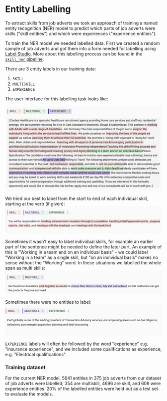 # Entity Labelling

To extract skills from job adverts we took an approach of training a named entity recognition (NER) model to predict which parts of job adverts were skills ("skill entities") and which were experiences ("experience entities").

To train the NER model we needed labelled data. First we created a random sample of job adverts and got them into a form needed for labelling using [Label Studio](https://labelstud.io/). More about this labelling process can be found in the [`skill_ner` pipeline](https://nestauk.github.io/ojd_daps_skills/pipeline/skill_ner/README.md).

There are 3 entity labels in our training data:

1. `SKILL`
2. `MULTISKILL`
3. `EXPERIENCE`

The user interface for this labelling task looks like:

![](../../outputs/reports/figures/label_studio.png)

We tried our best to label from the start to end of each individual skill, starting at the verb (if given):
![](../../ojd_daps_skills/pipeline/skill_ner/ner_label_examples/label_eg1.jpg)

Sometimes it wasn't easy to label individual skills, for example an earlier part of the sentence might be needed to define the later part. An example of this is "Working in a team and on an individual basis" - we could label "Working in a team" as a single skill, but "on an individual basis" makes no sense without the "Working" word. In these situations we labelled the whole span as multi skills:
![](../../ojd_daps_skills/pipeline/skill_ner/ner_label_examples/label_eg4.jpg)

Sometimes there were no entities to label:
![](../../ojd_daps_skills/pipeline/skill_ner/ner_label_examples/label_eg5.jpg)

`EXPERIENCE` labels will often be followed by the word "experience" e.g. "insurance experience", and we included some qualifications as experience, e.g. "Electrical qualifications".

### Training dataset

For the current NER model, 5641 entities in 375 job adverts from our dataset of job adverts were labelled; 354 are multiskill, 4696 are skill, and 608 were experience entities. 20% of the labelled entities were held out as a test set to evaluate the models.